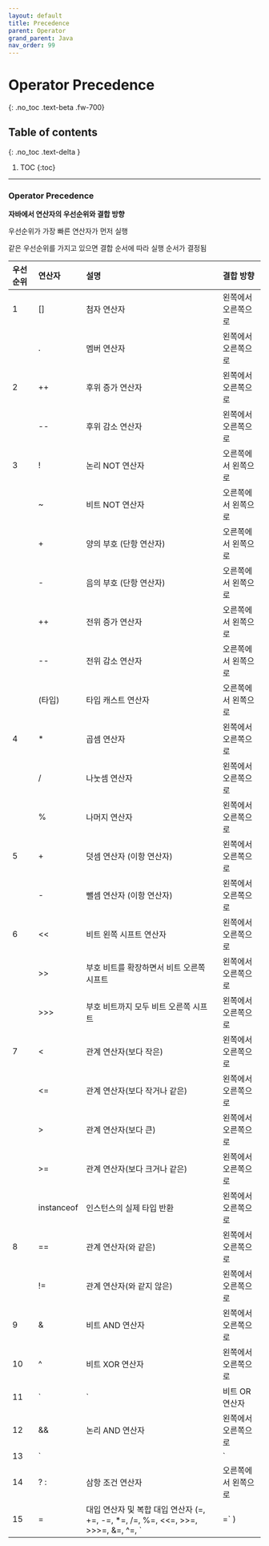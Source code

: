 ```yaml
---
layout: default
title: Precedence
parent: Operator
grand_parent: Java
nav_order: 99
---
```


# Operator Precedence
{: .no_toc .text-beta .fw-700}

## Table of contents
{: .no_toc .text-delta }

1. TOC
{:toc}

---

### Operator Precedence

**자바에서 연산자의 우선순위와 결합 방향**

우선순위가 가장 빠른 연산자가 먼저 실행

같은 우선순위를 가지고 있으면 결합 순서에 따라 실행 순서가 결정됨

| 우선순위	| 연산자	| 설명	| 결합 방향 |
|:---------|:---------|:------|:----------|
|1	| []	| 첨자 연산자  | 왼쪽에서 오른쪽으로 | 
|  	| .	    |  멤버 연산자 | 왼쪽에서 오른쪽으로 | 
| 2	| ++| 	후위 증가 연산자| 	왼쪽에서 오른쪽으로| 
|  	| --	| 후위 감소 연산자| 	왼쪽에서 오른쪽으로| 
| 3	| !	| 논리 NOT 연산자	| 오른쪽에서 왼쪽으로| 
|   | 	~	| 비트 NOT 연산자| 	오른쪽에서 왼쪽으로| 
|  	| +	| 양의 부호 (단항 연산자)	| 오른쪽에서 왼쪽으로| 
|  	| -	| 음의 부호 (단항 연산자)	| 오른쪽에서 왼쪽으로| 
|  	| ++	| 전위 증가 연산자	| 오른쪽에서 왼쪽으로| 
|  	| --	| 전위 감소 연산자	| 오른쪽에서 왼쪽으로| 
|  	| (타입)	| 타입 캐스트 연산자	| 오른쪽에서 왼쪽으로| 
| 4	| *	| 곱셈 연산자	| 왼쪽에서 오른쪽으로| 
|  	| /	| 나눗셈 연산자	| 왼쪽에서 오른쪽으로| 
|  	| %	| 나머지 연산자	| 왼쪽에서 오른쪽으로| 
| 5	| +	| 덧셈 연산자 (이항 연산자)	| 왼쪽에서 오른쪽으로| 
|  	| -	| 뺄셈 연산자 (이항 연산자)	| 왼쪽에서 오른쪽으로| 
| 6	| <<	| 비트 왼쪽 시프트 연산자	| 왼쪽에서 오른쪽으로| 
|  	| >>	| 부호 비트를 확장하면서 비트 오른쪽 시프트	| 왼쪽에서 오른쪽으로| 
|  	| >>>	| 부호 비트까지 모두 비트 오른쪽 시프트	| 왼쪽에서 오른쪽으로| 
| 7	| <	| 관계 연산자(보다 작은)	| 왼쪽에서 오른쪽으로| 
|  	| <=	| 관계 연산자(보다 작거나 같은)	| 왼쪽에서 오른쪽으로| 
|  	| >	| 관계 연산자(보다 큰)	| 왼쪽에서 오른쪽으로| 
|  	| >=	| 관계 연산자(보다 크거나 같은)	| 왼쪽에서 오른쪽으로| 
|  	| instanceof| 	인스턴스의 실제 타입 반환	| 왼쪽에서 오른쪽으로| 
| 8	| ==	| 관계 연산자(와 같은)	| 왼쪽에서 오른쪽으로| 
|  	| !=	| 관계 연산자(와 같지 않은)	| 왼쪽에서 오른쪽으로| 
| 9	| &	| 비트 AND 연산자	| 왼쪽에서 오른쪽으로| 
| 10	| ^	| 비트 XOR 연산자	| 왼쪽에서 오른쪽으로| 
| 11	| `|`	| 비트 OR 연산자	| 왼쪽에서 오른쪽으로| 
| 12	| &&	| 논리 AND 연산자	| 왼쪽에서 오른쪽으로| 
| 13	| `||`	| 논리 OR 연산자	| 왼쪽에서 오른쪽으로| 
| 14	| ? :	| 삼항 조건 연산자	| 오른쪽에서 왼쪽으로| 
| 15	| =	| 대입 연산자 및 복합 대입 연산자 (=, +=, -=, *=, /=, %=, <<=, >>=, >>>=, &=, ^=, `|=` ) | 오른쪽에서 왼쪽으로 | 
